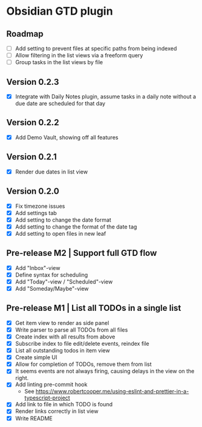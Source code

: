 # Obsidian GTD plugin
## Roadmap
- [ ] Add setting to prevent files at specific paths from being indexed
- [ ] Allow filtering in the list views via a freeform query
- [ ] Group tasks in the list views by file

## Version 0.2.3
- [x] Integrate with Daily Notes plugin, assume tasks in a daily note without a due date are scheduled for that day

## Version 0.2.2
- [x] Add Demo Vault, showing off all features

## Version 0.2.1
- [x] Render due dates in list view

## Version 0.2.0
- [x] Fix timezone issues
- [x] Add settings tab
- [x] Add setting to change the date format
- [x] Add setting to change the format of the date tag
- [x] Add setting to open files in new leaf

## Pre-release M2 | Support full GTD flow
- [x] Add "Inbox"-view
- [x] Define syntax for scheduling
- [x] Add "Today"-view / "Scheduled"-view
- [x] Add "Someday/Maybe"-view

## Pre-release M1 | List all TODOs in a single list
- [x] Get item view to render as side panel
- [x] Write parser to parse all TODOs from all files
- [x] Create index with all results from above
- [x] Subscribe index to file edit/delete events, reindex file
- [x] List all outstanding todos in item view
- [x] Create simple UI
- [x] Allow for completion of TODOs, remove them from list
- [x] It seems events are not always firing, causing delays in the view on the right.
- [x] Add linting pre-commit hook
	- See https://www.robertcooper.me/using-eslint-and-prettier-in-a-typescript-project
- [x] Add link to file in which TODO is found
- [x] Render links correctly in list view
- [x] Write README